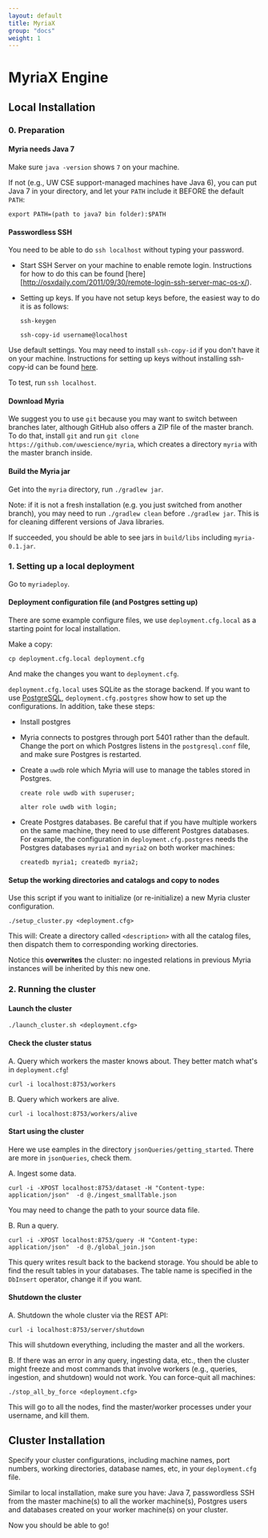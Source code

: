 ```yaml
---
layout: default
title: MyriaX
group: "docs"
weight: 1
---
```


# MyriaX Engine

## Local Installation

### 0. Preparation

#### Myria needs Java 7
Make sure `java -version` shows `7` on your machine.

If not (e.g., UW CSE support-managed machines have Java 6), you can put Java 7 in your directory, and let your `PATH` include it BEFORE the default `PATH`:

    export PATH=(path to java7 bin folder):$PATH

#### Passwordless SSH

You need to be able to do `ssh localhost` without typing your password.

- Start SSH Server on your machine to enable remote login. Instructions
for how to do this can be found [here][http://osxdaily.com/2011/09/30/remote-login-ssh-server-mac-os-x/).

- Setting up keys. If you have not setup keys before, the easiest way to do it is as follows:

    `ssh-keygen`

    `ssh-copy-id username@localhost`

Use default settings. You may need to install `ssh-copy-id` if you don't have it on your machine.
Instructions for setting up keys without installing ssh-copy-id can be found [here](http://osxdaily.com/2012/05/25/how-to-set-up-a-password-less-ssh-login/).

To test, run `ssh localhost`.

#### Download Myria
We suggest you to use `git` because you may want to switch between branches later, although GitHub also offers a ZIP file of the master branch.
To do that, install `git` and run `git clone https://github.com/uwescience/myria`,
which creates a directory `myria` with the master branch inside.

#### Build the Myria jar
Get into the `myria` directory, run `./gradlew jar`.

Note: if it is not a fresh installation (e.g. you just switched from another branch),
you may need to run `./gradlew clean` before `./gradlew jar`. This is for cleaning different versions of Java libraries.

If succeeded, you should be able to see jars in `build/libs` including `myria-0.1.jar`.

### 1. Setting up a local deployment
Go to `myriadeploy`.

#### Deployment configuration file (and Postgres setting up)
There are some example configure files,
we use `deployment.cfg.local` as a starting point for local installation.

Make a copy:

    cp deployment.cfg.local deployment.cfg

And make the changes you want to `deployment.cfg`.

`deployment.cfg.local` uses SQLite as the storage backend. If you want to use [PostgreSQL](www.postgresql.org),
`deployment.cfg.postgres` show how to set up the configurations.
In addition, take these steps:

- Install postgres

- Myria connects to postgres through port 5401 rather than the default. Change the port on which Postgres listens in the `postgresql.conf` file, and make sure Postgres is restarted.

- Create a `uwdb` role which Myria will use to manage the tables stored in Postgres.

    `create role uwdb with superuser;`

    `alter role uwdb with login;`

- Create Postgres databases. Be careful that if you have multiple workers on the same machine, they need to use different Postgres databases.
For example, the configuration in `deployment.cfg.postgres` needs the Postgres databases `myria1` and `myria2` on both worker machines:

    `createdb myria1; createdb myria2;`

#### Setup the working directories and catalogs and copy to nodes

Use this script if you want to initialize (or re-initialize) a new Myria cluster configuration.

    ./setup_cluster.py <deployment.cfg>

This will: Create a directory called `<description>` with all the catalog files, then dispatch them to corresponding working directories.

Notice this **overwrites** the cluster: no ingested relations in previous Myria instances will be inherited by this new one.

### 2. Running the cluster

#### Launch the cluster

    ./launch_cluster.sh <deployment.cfg>

#### Check the cluster status

A. Query which workers the master knows about. They better match what's in `deployment.cfg`!

    curl -i localhost:8753/workers

B. Query which workers are alive. 

    curl -i localhost:8753/workers/alive

#### Start using the cluster

Here we use eamples in the directory `jsonQueries/getting_started`.
There are more in `jsonQueries`, check them.

A. Ingest some data.

    curl -i -XPOST localhost:8753/dataset -H "Content-type: application/json"  -d @./ingest_smallTable.json

You may need to change the path to your source data file.

B. Run a query.

    curl -i -XPOST localhost:8753/query -H "Content-type: application/json"  -d @./global_join.json

This query writes result back to the backend storage. You should be able to find the result tables in your databases. The table name is specified in the `DbInsert` operator, change it if you want.

#### Shutdown the cluster

A. Shutdown the whole cluster via the REST API:

    curl -i localhost:8753/server/shutdown

This will shutdown everything, including the master and all the workers.

B. If there was an error in any query, ingesting data, etc., then the cluster might freeze and most commands that involve workers (e.g., queries, ingestion, and shutdown) would not work. You can force-quit all machines:

    ./stop_all_by_force <deployment.cfg>

This will go to all the nodes, find the master/worker processes under your username, and kill them.

## Cluster Installation

Specify your cluster configurations, including machine names, port numbers, working directories, database names, etc, in your `deployment.cfg` file. 

Similar to local installation, make sure you have: Java 7, passwordless SSH from the master machine(s) to all the worker machine(s), Postgres users and databases created on your worker machine(s) on your cluster. 

Now you should be able to go!


